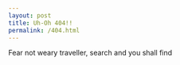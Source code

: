 ```yaml
---
layout: post
title: Uh-Oh 404!!
permalink: /404.html
---
```

Fear not weary traveller, search and you shall find